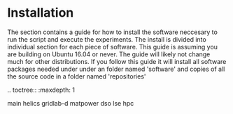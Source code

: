 Installation
============

The section contains a guide for how to install the software neccesary to run the script and execute the experiments. The install is divided into individual section for each piece of software. This guide is assuming you are building on Ubuntu 16.04 or never. The guide will likely not change much for other distributions. If you follow this guide it will install all software packages needed under under an folder named 'software' and copies of all the source code in a folder named 'repositories'

.. toctree::
 :maxdepth: 1
 
 main
 helics
 gridlab-d
 matpower
 dso
 lse
 hpc
 

